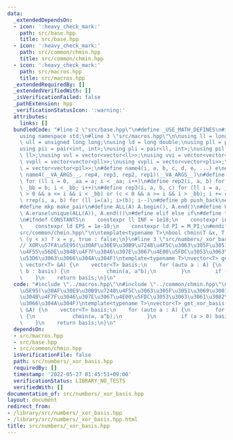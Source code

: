 ```yaml
---
data:
  _extendedDependsOn:
  - icon: ':heavy_check_mark:'
    path: src/base.hpp
    title: src/base.hpp
  - icon: ':heavy_check_mark:'
    path: src/common/chmin.hpp
    title: src/common/chmin.hpp
  - icon: ':heavy_check_mark:'
    path: src/macros.hpp
    title: src/macros.hpp
  _extendedRequiredBy: []
  _extendedVerifiedWith: []
  _isVerificationFailed: false
  _pathExtension: hpp
  _verificationStatusIcon: ':warning:'
  attributes:
    links: []
  bundledCode: "#line 2 \"src/base.hpp\"\n#define _USE_MATH_DEFINES\n#include <bits/stdc++.h>\n\
    using namespace std;\n#line 3 \"src/macros.hpp\"\n\nusing ll = long long;\nusing\
    \ ull = unsigned long long;\nusing ld = long double;\nusing pll = pair<ll, ll>;\n\
    using pii = pair<int, int>;\nusing pli = pair<ll, int>;\nusing pil = pair<int,\
    \ ll>;\nusing vvl = vector<vector<ll>>;\nusing vvi = vector<vector<int>>;\nusing\
    \ vvpll = vector<vector<pll>>;\nusing vvpli = vector<vector<pli>>;\nusing vvpil\
    \ = vector<vector<pil>>;\n#define name4(i, a, b, c, d, e, ...) e\n#define rep(...)\
    \ name4(__VA_ARGS__, rep4, rep3, rep2, rep1)(__VA_ARGS__)\n#define rep1(i, a)\
    \ for (ll i = 0, _aa = a; i < _aa; i++)\n#define rep2(i, a, b) for (ll i = a,\
    \ _bb = b; i < _bb; i++)\n#define rep3(i, a, b, c) for (ll i = a, _bb = b; (c\
    \ > 0 && a <= i && i < _bb) or (c < 0 && a >= i && i > _bb); i += c)\n#define\
    \ rrep(i, a, b) for (ll i=(a); i>(b); i--)\n#define pb push_back\n#define eb emplace_back\n\
    #define mkp make_pair\n#define ALL(A) A.begin(), A.end()\n#define UNIQUE(A) sort(ALL(A)),\
    \ A.erase(unique(ALL(A)), A.end())\n#define elif else if\n#define tostr to_string\n\
    \n#ifndef CONSTANTS\n    constexpr ll INF = 1e18;\n    constexpr int MOD = 1000000007;\n\
    \    constexpr ld EPS = 1e-10;\n    constexpr ld PI = M_PI;\n#endif\n#line 2 \"\
    src/common/chmin.hpp\"\n\ntemplate<typename T>\nbool chmin(T &x, T y) {\n    return\
    \ (y < x) ? x = y, true : false;\n}\n#line 3 \"src/numbers/_xor_basis.hpp\"\n\n\
    // XOR\u57FA\u5E95(\u30AF\u30E9\u30B9\u7248\u4F5C\u3063\u305F\u3051\u3069\u3001\
    \u4F55\u56DE\u304B\u4F7F\u3046\u307E\u3067\u4E00\u5FDC\u3053\u3063\u3061\u3082\
    \u53D6\u3063\u3066\u304A\u304F)\ntemplate<typename T>\nvector<T> get_xor_basis(const\
    \ vector<T> &A) {\n    vector<T> basis;\n    for (auto a : A) {\n        for (auto\
    \ b : basis) {\n            chmin(a, a^b);\n        }\n        if (a > 0) basis.eb(a);\n\
    \    }\n    return basis;\n}\n"
  code: "#include \"../macros.hpp\"\n#include \"../common/chmin.hpp\"\n\n// XOR\u57FA\
    \u5E95(\u30AF\u30E9\u30B9\u7248\u4F5C\u3063\u305F\u3051\u3069\u3001\u4F55\u56DE\
    \u304B\u4F7F\u3046\u307E\u3067\u4E00\u5FDC\u3053\u3063\u3061\u3082\u53D6\u3063\
    \u3066\u304A\u304F)\ntemplate<typename T>\nvector<T> get_xor_basis(const vector<T>\
    \ &A) {\n    vector<T> basis;\n    for (auto a : A) {\n        for (auto b : basis)\
    \ {\n            chmin(a, a^b);\n        }\n        if (a > 0) basis.eb(a);\n\
    \    }\n    return basis;\n}\n"
  dependsOn:
  - src/macros.hpp
  - src/base.hpp
  - src/common/chmin.hpp
  isVerificationFile: false
  path: src/numbers/_xor_basis.hpp
  requiredBy: []
  timestamp: '2022-05-27 01:45:51+09:00'
  verificationStatus: LIBRARY_NO_TESTS
  verifiedWith: []
documentation_of: src/numbers/_xor_basis.hpp
layout: document
redirect_from:
- /library/src/numbers/_xor_basis.hpp
- /library/src/numbers/_xor_basis.hpp.html
title: src/numbers/_xor_basis.hpp
---
```

